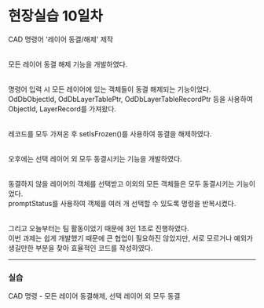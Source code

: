 <h1>현장실습 10일차</h1>

CAD 명령어 '레이어 동결/해제' 제작<br><br>

모든 레이어 동결 해제 기능을 개발하였다. <br><br>

명령어 입력 시 모든 레이어에 있는 객체들이 동결 해제되는 기능이었다. <br>
OdDbObjectId, OdDbLayerTablePtr, OdDbLayerTableRecordPtr 등을 사용하여 ObjectId, LayerRecord를 가져왔다. <br><br>

레코드를 모두 가져온 후 setIsFrozen()를 사용하여 동결을 해제하였다. <br><br>

오후에는 선택 레이어 외 모두 동결시키는 기능을 개발하였다. <br><br>

동결하지 않을 레이어의 객체를 선택받고 이외의 모든 객체들은 모두 동결시키는 기능이었다. <br>
promptStatus를 사용하여 객체를 여러 개 선택할 수 있도록 명령을 반복시켰다. <br><br>

그리고 오늘부터는 팀 활동이었기 때문에 3인 1조로 진행하였다. <br>
이번 과제는 쉽게 개발했기 때문에 큰 협업이 필요하진 않았지만, 서로 모르거나 예외가 생길만한 부분을 찾아 효율적인 코드를 작성하였다. <br>

<hr>
<h3>실습</h3>
CAD 명령 - 모든 레이어 동결해제, 선택 레이어 외 모두 동결
